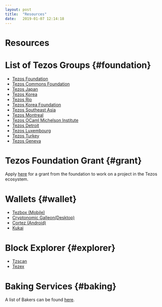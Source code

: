 ```yaml
---
layout: post
title:  "Resources"
date:   2019-01-07 12:14:18
---
```

Resources
===========

# List of Tezos Groups {#foundation}

- [Tezos Foundation](https://tezos.foundation/)
- [Tezos Commons Foundation](https://tezoscommons.org/)
- [Tezos Japan](https://twitter.com/TezosJapan)
- [Tezos Korea](http://tezoskoreacommunity.org/)
- [Tezos Rio](https://tezos.rio/)
- [Tezos Korea Foundation](http://tezoskorea.foundation/)
- [Tezos Southeast Asia](https://www.tezos.org.sg/)
- [Tezos Montreal](https://tezosmtl.com/)
- [Tezos OCaml Michelson Institute](https://tomi.institute/)
- [Tezos Detroit](https://twitter.com/TezosD)
- [Tezos Luxembourg](https://tezos.lu/)
- [Tezos Turkey](https://twitter.com/tezosturkey)
- [Tezos Geneva](https://twitter.com/TezosGeneva)

# Tezos Foundation Grant {#grant}

Apply [here](https://tezos.foundation/grants-overview) for a grant from the foundation to work on a project in the Tezos ecosystem.

# Wallets {#wallet}
- [Tezbox (Mobile)](https://tezbox.com/)
- [Cryptonomic Galleon(Desktop)](https://github.com/Cryptonomic/Deployments/wiki/Galleon:-Releases)
- [Cortez (Android)](https://play.google.com/store/apps/details?id=com.tezcore.cortez)
- [Kukai](https://kukai.app/)

# Block Explorer {#explorer}
- [Tzscan](https://tzscan.io/)
- [Tezex](https://tezex.info/)

# Baking Services {#baking}

A list of Bakers can be found [here](https://mytezosbaker.com/).